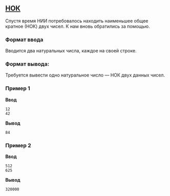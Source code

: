 ## [НОК](../../../solutions/2.3/23_g.py)

Спустя время НИИ потребовалось находить наименьшее общее кратное (НОК) двух чисел. К нам вновь обратились за помощью.

### Формат ввода

Вводится два натуральных числа, каждое на своей строке.

### Формат вывода:

Требуется вывести одно натуральное число — НОК двух данных чисел.

### Пример 1

__Ввод__
```plaintext
12
42
```

__Вывод__
```plaintext
84
```

### Пример 2

__Ввод__
```plaintext
512
625
```

__Вывод__
```plaintext
320000
```